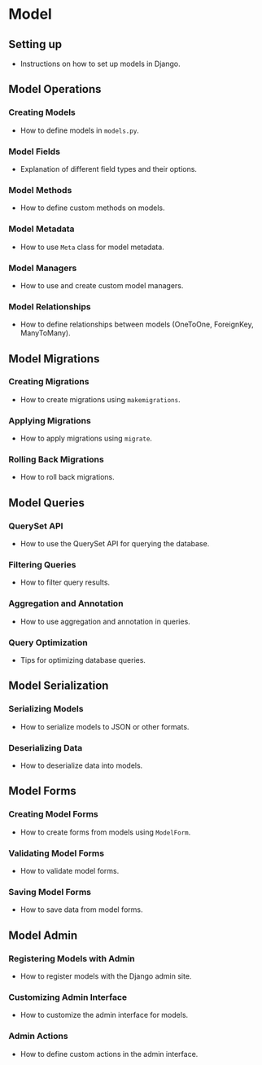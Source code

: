 # Model

## Setting up
- Instructions on how to set up models in Django.

## Model Operations
### Creating Models
- How to define models in `models.py`.

### Model Fields
- Explanation of different field types and their options.

### Model Methods
- How to define custom methods on models.

### Model Metadata
- How to use `Meta` class for model metadata.

### Model Managers
- How to use and create custom model managers.

### Model Relationships
- How to define relationships between models (OneToOne, ForeignKey, ManyToMany).

## Model Migrations
### Creating Migrations
- How to create migrations using `makemigrations`.

### Applying Migrations
- How to apply migrations using `migrate`.

### Rolling Back Migrations
- How to roll back migrations.

## Model Queries
### QuerySet API
- How to use the QuerySet API for querying the database.

### Filtering Queries
- How to filter query results.

### Aggregation and Annotation
- How to use aggregation and annotation in queries.

### Query Optimization
- Tips for optimizing database queries.

## Model Serialization
### Serializing Models
- How to serialize models to JSON or other formats.

### Deserializing Data
- How to deserialize data into models.

## Model Forms
### Creating Model Forms
- How to create forms from models using `ModelForm`.

### Validating Model Forms
- How to validate model forms.

### Saving Model Forms
- How to save data from model forms.

## Model Admin
### Registering Models with Admin
- How to register models with the Django admin site.

### Customizing Admin Interface
- How to customize the admin interface for models.

### Admin Actions
- How to define custom actions in the admin interface.